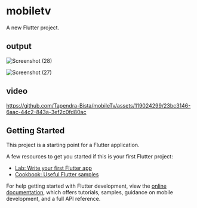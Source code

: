 # mobiletv

A new Flutter project.
## output
![Screenshot (28)](https://github.com/Tapendra-Bista/mobileTv/assets/119024299/28a7cd0e-0390-4782-8882-805a8edf450a)


![Screenshot (27)](https://github.com/Tapendra-Bista/mobileTv/assets/119024299/613c3106-c2c7-4b6e-a590-ed358c8b7396)
## video 


https://github.com/Tapendra-Bista/mobileTv/assets/119024299/23bc3146-6aac-44c2-843a-3ef2c0fd80ac





## Getting Started
This project is a starting point for a Flutter application.

A few resources to get you started if this is your first Flutter project:

- [Lab: Write your first Flutter app](https://docs.flutter.dev/get-started/codelab)
- [Cookbook: Useful Flutter samples](https://docs.flutter.dev/cookbook)

For help getting started with Flutter development, view the
[online documentation](https://docs.flutter.dev/), which offers tutorials,
samples, guidance on mobile development, and a full API reference.
